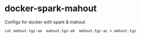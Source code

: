 # docker-spark-mahout
Configs for docker with spark &amp; mahout


```
cat mahout.tgz-aa  mahout.tgz-ab  mahout.tgz-ac > mahout.tgz 
```
